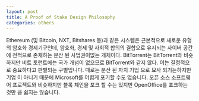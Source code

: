 ```yaml
---
layout: post
title: A Proof of Stake Design Philosophy
categories: others
---
```


Ethereum (및 Bitcoin, NXT, Bitshares 등)과 같은 시스템은 근본적으로 새로운 유형의 암호화 경제기구인데, 암호화, 경제 및 사회적 합의의 결합으로 유지되는 사이버 공간에 전적으로 존재하는 분산 된 사법권이없는 개체이다. BitTorrent는 BitTorrent와 비슷하지만 비트 토런트에는 국가 개념이 없으므로 BitTorrent와 같지 않다. 이는 결정적으로 중요하다고 판별되는 구별입니다. 때로는 분산 된 자치 기업 으로 묘사 되기는하지만 기업 이 아니기 때문에 Microsoft를 어렵게 포기할 수도 없습니다. 오픈 소스 소프트웨어 프로젝트와 비슷하지만 블록 체인을 포크 할 수는 있지만 OpenOffice를 포크하는 것만 큼 쉽지는 않습니다.